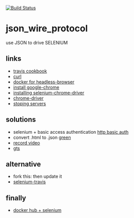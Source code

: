 
[![Build Status](https://travis-ci.org/brownman/json_wire_protocol.svg?branch=master)](https://travis-ci.org/brownman/json_wire_protocol)




# json_wire_protocol
use JSON to drive SELENIUM

links
----
- [ travis cookbook ](https://github.com/travis-ci/travis-cookbooks/tree/a06df0c48610276d9c97306e230c1e735fe292c8/ci_environment/xserver)
- [ curl ](https://github.com/detro/ghostdriver/blob/master/test/fixtures/testcase-issue_240/wb.rb)
- [ docker for headless-browser ](https://github.com/rtc-io/dockerized-browsers/blob/master/Makefile)
- [ install google-chrome ](https://github.com/rtc-io/webrtc-testing-on-travis)
- [ installing selenium-chrome-driver ](https://github.com/sebv/sv-selenium/tree/master/bin)
- [ chrome-driver ](https://sites.google.com/a/chromium.org/chromedriver/capabilities)
- [ stoping servers ](http://dionysus.uraganov.net/software/how-to-install-selenium-server-with-firefox-on-ubuntu-11-10/ )


solutions
----
- selenium + basic access authentication [http basic auth](http://www.httpwatch.com/httpgallery/authentication/)
- convert .html to .json [green](https://travis-ci.org/sebuilder/se-builder/pull_requests)
- [ record video ](https://github.com/rtc-io/dockerized-browsers/blob/master/base/scripts/setup-loopbackvideo.sh)
- [gts](https://gist.github.com/gipi/1400467)

alternative
----
- fork this: then update it
- [selenium-travis](https://github.com/jarib/selenium-travis)


finally
-----
- [docker hub + selenium](https://registry.hub.docker.com/search?q=selenium&s=stars)
